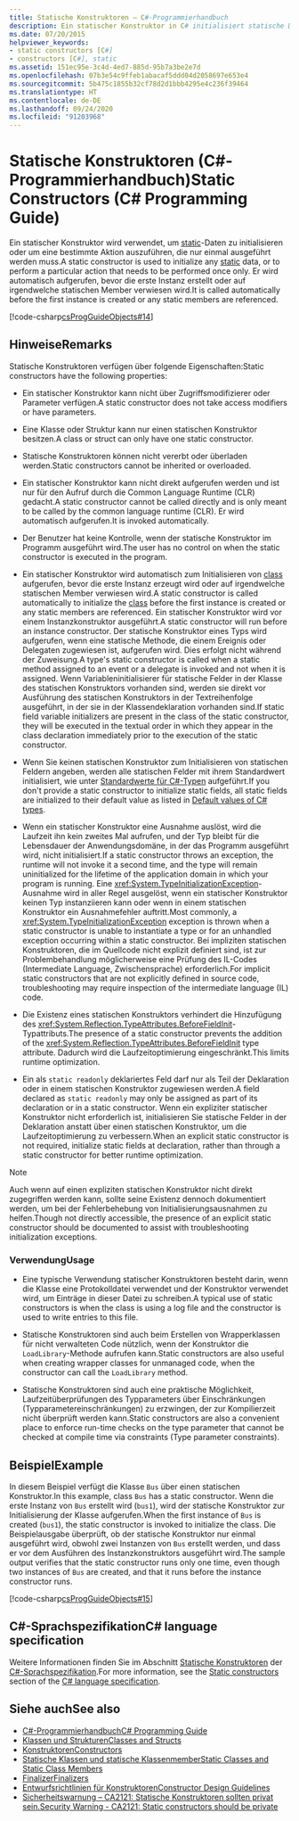```yaml
---
title: Statische Konstruktoren – C#-Programmierhandbuch
description: Ein statischer Konstruktor in C# initialisiert statische Daten oder führt eine Aktion aus, die nur einmal ausgeführt wird, bevor die erste Instanz erstellt oder auf statische Member verwiesen wird.
ms.date: 07/20/2015
helpviewer_keywords:
- static constructors [C#]
- constructors [C#], static
ms.assetid: 151ec95e-3c4d-4ed7-885d-95b7a3be2e7d
ms.openlocfilehash: 07b3e54c9ffeb1abacaf5ddd04d2058697e653e4
ms.sourcegitcommit: 5b475c1855b32cf78d2d1bbb4295e4c236f39464
ms.translationtype: HT
ms.contentlocale: de-DE
ms.lasthandoff: 09/24/2020
ms.locfileid: "91203968"
---
```

# <a name="static-constructors-c-programming-guide"></a><span data-ttu-id="5bbd1-103">Statische Konstruktoren (C#-Programmierhandbuch)</span><span class="sxs-lookup"><span data-stu-id="5bbd1-103">Static Constructors (C# Programming Guide)</span></span>

<span data-ttu-id="5bbd1-104">Ein statischer Konstruktor wird verwendet, um [static](../../language-reference/keywords/static.md)-Daten zu initialisieren oder um eine bestimmte Aktion auszuführen, die nur einmal ausgeführt werden muss.</span><span class="sxs-lookup"><span data-stu-id="5bbd1-104">A static constructor is used to initialize any [static](../../language-reference/keywords/static.md) data, or to perform a particular action that needs to be performed once only.</span></span> <span data-ttu-id="5bbd1-105">Er wird automatisch aufgerufen, bevor die erste Instanz erstellt oder auf irgendwelche statischen Member verwiesen wird.</span><span class="sxs-lookup"><span data-stu-id="5bbd1-105">It is called automatically before the first instance is created or any static members are referenced.</span></span>  
  
 [!code-csharp[csProgGuideObjects#14](~/samples/snippets/csharp/VS_Snippets_VBCSharp/csProgGuideObjects/CS/Objects.cs#14)]  

## <a name="remarks"></a><span data-ttu-id="5bbd1-106">Hinweise</span><span class="sxs-lookup"><span data-stu-id="5bbd1-106">Remarks</span></span>

<span data-ttu-id="5bbd1-107">Statische Konstruktoren verfügen über folgende Eigenschaften:</span><span class="sxs-lookup"><span data-stu-id="5bbd1-107">Static constructors have the following properties:</span></span>  
  
- <span data-ttu-id="5bbd1-108">Ein statischer Konstruktor kann nicht über Zugriffsmodifizierer oder Parameter verfügen.</span><span class="sxs-lookup"><span data-stu-id="5bbd1-108">A static constructor does not take access modifiers or have parameters.</span></span>  

- <span data-ttu-id="5bbd1-109">Eine Klasse oder Struktur kann nur einen statischen Konstruktor besitzen.</span><span class="sxs-lookup"><span data-stu-id="5bbd1-109">A class or struct can only have one static constructor.</span></span>

- <span data-ttu-id="5bbd1-110">Statische Konstruktoren können nicht vererbt oder überladen werden.</span><span class="sxs-lookup"><span data-stu-id="5bbd1-110">Static constructors cannot be inherited or overloaded.</span></span>

- <span data-ttu-id="5bbd1-111">Ein statischer Konstruktor kann nicht direkt aufgerufen werden und ist nur für den Aufruf durch die Common Language Runtime (CLR) gedacht.</span><span class="sxs-lookup"><span data-stu-id="5bbd1-111">A static constructor cannot be called directly and is only meant to be called by the common language runtime (CLR).</span></span> <span data-ttu-id="5bbd1-112">Er wird automatisch aufgerufen.</span><span class="sxs-lookup"><span data-stu-id="5bbd1-112">It is invoked automatically.</span></span>

- <span data-ttu-id="5bbd1-113">Der Benutzer hat keine Kontrolle, wenn der statische Konstruktor im Programm ausgeführt wird.</span><span class="sxs-lookup"><span data-stu-id="5bbd1-113">The user has no control on when the static constructor is executed in the program.</span></span>
  
- <span data-ttu-id="5bbd1-114">Ein statischer Konstruktor wird automatisch zum Initialisieren von [class](../../language-reference/keywords/class.md) aufgerufen, bevor die erste Instanz erzeugt wird oder auf irgendwelche statischen Member verwiesen wird.</span><span class="sxs-lookup"><span data-stu-id="5bbd1-114">A static constructor is called automatically to initialize the [class](../../language-reference/keywords/class.md) before the first instance is created or any static members are referenced.</span></span> <span data-ttu-id="5bbd1-115">Ein statischer Konstruktor wird vor einem Instanzkonstruktor ausgeführt.</span><span class="sxs-lookup"><span data-stu-id="5bbd1-115">A static constructor will run before an instance constructor.</span></span> <span data-ttu-id="5bbd1-116">Der statische Konstruktor eines Typs wird aufgerufen, wenn eine statische Methode, die einem Ereignis oder Delegaten zugewiesen ist, aufgerufen wird. Dies erfolgt nicht während der Zuweisung.</span><span class="sxs-lookup"><span data-stu-id="5bbd1-116">A type's static constructor is called when a static method assigned to an event or a delegate is invoked and not when it is assigned.</span></span> <span data-ttu-id="5bbd1-117">Wenn Variableninitialisierer für statische Felder in der Klasse des statischen Konstruktors vorhanden sind, werden sie direkt vor Ausführung des statischen Konstruktors in der Textreihenfolge ausgeführt, in der sie in der Klassendeklaration vorhanden sind.</span><span class="sxs-lookup"><span data-stu-id="5bbd1-117">If static field variable initializers are present in the class of the static constructor, they will be executed in the textual order in which they appear in the class declaration immediately prior to the execution of the static constructor.</span></span>

- <span data-ttu-id="5bbd1-118">Wenn Sie keinen statischen Konstruktor zum Initialisieren von statischen Feldern angeben, werden alle statischen Felder mit ihrem Standardwert initialisiert, wie unter [Standardwerte für C#-Typen](../../language-reference/builtin-types/default-values.md) aufgeführt.</span><span class="sxs-lookup"><span data-stu-id="5bbd1-118">If you don't provide a static constructor to initialize static fields, all static fields are initialized to their default value as listed in [Default values of C# types](../../language-reference/builtin-types/default-values.md).</span></span>
  
- <span data-ttu-id="5bbd1-119">Wenn ein statischer Konstruktor eine Ausnahme auslöst, wird die Laufzeit ihn kein zweites Mal aufrufen, und der Typ bleibt für die Lebensdauer der Anwendungsdomäne, in der das Programm ausgeführt wird, nicht initialisiert.</span><span class="sxs-lookup"><span data-stu-id="5bbd1-119">If a static constructor throws an exception, the runtime will not invoke it a second time, and the type will remain uninitialized for the lifetime of the application domain in which your program is running.</span></span> <span data-ttu-id="5bbd1-120">Eine <xref:System.TypeInitializationException>-Ausnahme wird in aller Regel ausgelöst, wenn ein statischer Konstruktor keinen Typ instanziieren kann oder wenn in einem statischen Konstruktor ein Ausnahmefehler auftritt.</span><span class="sxs-lookup"><span data-stu-id="5bbd1-120">Most commonly, a <xref:System.TypeInitializationException> exception is thrown when a static constructor is unable to instantiate a type or for an unhandled exception occurring within a static constructor.</span></span> <span data-ttu-id="5bbd1-121">Bei impliziten statischen Konstruktoren, die im Quellcode nicht explizit definiert sind, ist zur Problembehandlung möglicherweise eine Prüfung des IL-Codes (Intermediate Language, Zwischensprache) erforderlich.</span><span class="sxs-lookup"><span data-stu-id="5bbd1-121">For implicit static constructors that are not explicitly defined in source code, troubleshooting may require inspection of the intermediate language (IL) code.</span></span>

- <span data-ttu-id="5bbd1-122">Die Existenz eines statischen Konstruktors verhindert die Hinzufügung des <xref:System.Reflection.TypeAttributes.BeforeFieldInit>-Typattributs.</span><span class="sxs-lookup"><span data-stu-id="5bbd1-122">The presence of a static constructor prevents the addition of the <xref:System.Reflection.TypeAttributes.BeforeFieldInit> type attribute.</span></span> <span data-ttu-id="5bbd1-123">Dadurch wird die Laufzeitoptimierung eingeschränkt.</span><span class="sxs-lookup"><span data-stu-id="5bbd1-123">This limits runtime optimization.</span></span>

- <span data-ttu-id="5bbd1-124">Ein als `static readonly` deklariertes Feld darf nur als Teil der Deklaration oder in einem statischen Konstruktor zugewiesen werden.</span><span class="sxs-lookup"><span data-stu-id="5bbd1-124">A field declared as `static readonly` may only be assigned as part of its declaration or in a static constructor.</span></span> <span data-ttu-id="5bbd1-125">Wenn ein expliziter statischer Konstruktor nicht erforderlich ist, initialisieren Sie statische Felder in der Deklaration anstatt über einen statischen Konstruktor, um die Laufzeitoptimierung zu verbessern.</span><span class="sxs-lookup"><span data-stu-id="5bbd1-125">When an explicit static constructor is not required, initialize static fields at declaration, rather than through a static constructor for better runtime optimization.</span></span>

> [!Note]
> <span data-ttu-id="5bbd1-126">Auch wenn auf einen expliziten statischen Konstruktor nicht direkt zugegriffen werden kann, sollte seine Existenz dennoch dokumentiert werden, um bei der Fehlerbehebung von Initialisierungsausnahmen zu helfen.</span><span class="sxs-lookup"><span data-stu-id="5bbd1-126">Though not directly accessible, the presence of an explicit static constructor should be documented to assist with troubleshooting initialization exceptions.</span></span>

### <a name="usage"></a><span data-ttu-id="5bbd1-127">Verwendung</span><span class="sxs-lookup"><span data-stu-id="5bbd1-127">Usage</span></span>

- <span data-ttu-id="5bbd1-128">Eine typische Verwendung statischer Konstruktoren besteht darin, wenn die Klasse eine Protokolldatei verwendet und der Konstruktor verwendet wird, um Einträge in dieser Datei zu schreiben.</span><span class="sxs-lookup"><span data-stu-id="5bbd1-128">A typical use of static constructors is when the class is using a log file and the constructor is used to write entries to this file.</span></span>  
- <span data-ttu-id="5bbd1-129">Statische Konstruktoren sind auch beim Erstellen von Wrapperklassen für nicht verwalteten Code nützlich, wenn der Konstruktor die `LoadLibrary`-Methode aufrufen kann.</span><span class="sxs-lookup"><span data-stu-id="5bbd1-129">Static constructors are also useful when creating wrapper classes for unmanaged code, when the constructor can call the `LoadLibrary` method.</span></span>  

- <span data-ttu-id="5bbd1-130">Statische Konstruktoren sind auch eine praktische Möglichkeit, Laufzeitüberprüfungen des Typparameters über Einschränkungen (Typparametereinschränkungen) zu erzwingen, der zur Kompilierzeit nicht überprüft werden kann.</span><span class="sxs-lookup"><span data-stu-id="5bbd1-130">Static constructors are also a convenient place to enforce run-time checks on the type parameter that cannot be checked at compile time via constraints (Type parameter constraints).</span></span>

## <a name="example"></a><span data-ttu-id="5bbd1-131">Beispiel</span><span class="sxs-lookup"><span data-stu-id="5bbd1-131">Example</span></span>

 <span data-ttu-id="5bbd1-132">In diesem Beispiel verfügt die Klasse `Bus` über einen statischen Konstruktor.</span><span class="sxs-lookup"><span data-stu-id="5bbd1-132">In this example, class `Bus` has a static constructor.</span></span> <span data-ttu-id="5bbd1-133">Wenn die erste Instanz von `Bus` erstellt wird (`bus1`), wird der statische Konstruktor zur Initialisierung der Klasse aufgerufen.</span><span class="sxs-lookup"><span data-stu-id="5bbd1-133">When the first instance of `Bus` is created (`bus1`), the static constructor is invoked to initialize the class.</span></span> <span data-ttu-id="5bbd1-134">Die Beispielausgabe überprüft, ob der statische Konstruktor nur einmal ausgeführt wird, obwohl zwei Instanzen von `Bus` erstellt werden, und dass er vor dem Ausführen des Instanzkonstruktors ausgeführt wird.</span><span class="sxs-lookup"><span data-stu-id="5bbd1-134">The sample output verifies that the static constructor runs only one time, even though two instances of `Bus` are created, and that it runs before the instance constructor runs.</span></span>  
  
 [!code-csharp[csProgGuideObjects#15](~/samples/snippets/csharp/VS_Snippets_VBCSharp/csProgGuideObjects/CS/Objects.cs#15)]

## <a name="c-language-specification"></a><span data-ttu-id="5bbd1-135">C#-Sprachspezifikation</span><span class="sxs-lookup"><span data-stu-id="5bbd1-135">C# language specification</span></span>

<span data-ttu-id="5bbd1-136">Weitere Informationen finden Sie im Abschnitt [Statische Konstruktoren](~/_csharplang/spec/classes.md#static-constructors) der [C#-Sprachspezifikation](~/_csharplang/spec/introduction.md).</span><span class="sxs-lookup"><span data-stu-id="5bbd1-136">For more information, see the [Static constructors](~/_csharplang/spec/classes.md#static-constructors) section of the [C# language specification](~/_csharplang/spec/introduction.md).</span></span>
  
## <a name="see-also"></a><span data-ttu-id="5bbd1-137">Siehe auch</span><span class="sxs-lookup"><span data-stu-id="5bbd1-137">See also</span></span>

- [<span data-ttu-id="5bbd1-138">C#-Programmierhandbuch</span><span class="sxs-lookup"><span data-stu-id="5bbd1-138">C# Programming Guide</span></span>](../index.md)
- [<span data-ttu-id="5bbd1-139">Klassen und Strukturen</span><span class="sxs-lookup"><span data-stu-id="5bbd1-139">Classes and Structs</span></span>](./index.md)
- [<span data-ttu-id="5bbd1-140">Konstruktoren</span><span class="sxs-lookup"><span data-stu-id="5bbd1-140">Constructors</span></span>](./constructors.md)
- [<span data-ttu-id="5bbd1-141">Statische Klassen und statische Klassenmember</span><span class="sxs-lookup"><span data-stu-id="5bbd1-141">Static Classes and Static Class Members</span></span>](./static-classes-and-static-class-members.md)
- [<span data-ttu-id="5bbd1-142">Finalizer</span><span class="sxs-lookup"><span data-stu-id="5bbd1-142">Finalizers</span></span>](./destructors.md)
- [<span data-ttu-id="5bbd1-143">Entwurfsrichtlinien für Konstruktoren</span><span class="sxs-lookup"><span data-stu-id="5bbd1-143">Constructor Design Guidelines</span></span>](../../../standard/design-guidelines/constructor.md#type-constructor-guidelines)
- [<span data-ttu-id="5bbd1-144">Sicherheitswarnung – CA2121: Statische Konstruktoren sollten privat sein.</span><span class="sxs-lookup"><span data-stu-id="5bbd1-144">Security Warning - CA2121: Static constructors should be private</span></span>](/visualstudio/code-quality/ca2121-static-constructors-should-be-private)
